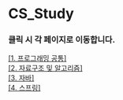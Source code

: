 # CS_Study
### 클릭 시 각 페이지로 이동합니다.
[[1. 프로그래밍 공통]](https://github.com/LeeKiJong/CS_Study/blob/main/Programming/README.md)  
[[2. 자료구조 및 알고리즘]](https://github.com/LeeKiJong/CS_Study/blob/main/Algorithm/README.md)  
[[3. 자바]](https://github.com/LeeKiJong/CS_Study/blob/main/Java/README.md)  
[[4. 스프링]](https://github.com/LeeKiJong/CS_Study/blob/main/Spring/README.md)  
